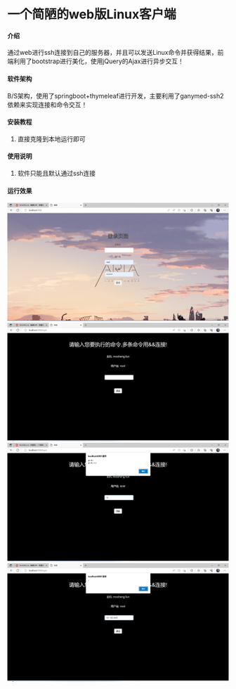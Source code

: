 # 一个简陋的web版Linux客户端

#### 介绍
通过web进行ssh连接到自己的服务器，并且可以发送Linux命令并获得结果，前端利用了bootstrap进行美化，使用jQuery的Ajax进行异步交互！

#### 软件架构
B/S架构，使用了springboot+thymeleaf进行开发，主要利用了ganymed-ssh2依赖来实现连接和命令交互！


#### 安装教程

1.  直接克隆到本地运行即可

#### 使用说明

1. 软件只能且默认通过ssh连接
#### 运行效果
![输入图片说明](image.png)
![输入图片说明](image01.png)
![输入图片说明](image03.png)
![输入图片说明](image04.png)
